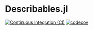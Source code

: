 # Describables.jl

[![Continuous integration (CI)](https://github.com/bcbi/Describables.jl/actions/workflows/ci.yml/badge.svg)](https://github.com/bcbi/Describables.jl/actions/workflows/ci.yml)
[![codecov](https://codecov.io/gh/bcbi/Describables.jl/graph/badge.svg?token=3GpnCnTyFz)](https://codecov.io/gh/bcbi/Describables.jl)
